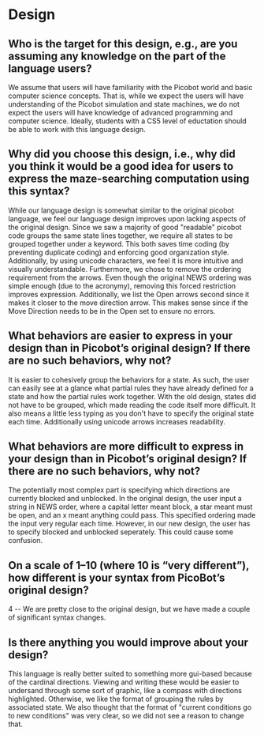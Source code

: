 # Design

## Who is the target for this design, e.g., are you assuming any knowledge on the part of the language users?

We assume that users will have familiarity with the Picobot world and basic computer science concepts. That is, while
we expect the users will have understanding of the Picobot simulation and state machines, we do not expect the 
users will have knowledge of advanced programming and computer science. Ideally, students with a CS5 level of
eductation should be able to work with this language design.


## Why did you choose this design, i.e., why did you think it would be a good idea for users to express the maze-searching computation using this syntax?

While our language design is somewhat similar to the original picobot language, we feel our language design improves upon
lacking aspects of the original design. Since we saw a majority of good "readable" picobot code groups the same state
lines together, we require all states to be grouped together under a keyword. This both saves time coding (by preventing
duplicate coding) and enforcing good organization style. Additionally, by using unicode characters, we feel it is more
intuitive and visually understandable. Furthermore, we chose to remove the ordering requirement from the arrows. Even 
though the original NEWS ordering was simple enough (due to the acronymy), removing this forced restriction improves
expression. Additionally, we list the Open arrows second since it makes it closer to the move direction arrow. This makes
sense since if the Move Direction needs to be in the Open set to ensure no errors.


## What behaviors are easier to express in your design than in Picobot’s original design?  If there are no such behaviors, why not?

It is easier to cohesively group the behaviors for a state. As such, the user can easily see at a glance what partial rules they have already defined for a state and how the partial rules work together. With the old design, states did not have to be grouped, which made reading the code itself more difficult. It also means a little less typing as you don't have to specify the original state each time. Additionally using unicode arrows increases readability.


## What behaviors are more difficult to express in your design than in Picobot’s original design? If there are no such behaviors, why not?

The potentially most complex part is specifying which directions are currently blocked and unblocked. In the original
design, the user input a string in NEWS order, where a capital letter meant block, a star meant must be open, and an x
meant anything could pass. This specified ordering made the input very regular each time. However, in our new design, the
user has to specify blocked and unblocked seperately. This could cause some confusion.


## On a scale of 1–10 (where 10 is “very different”), how different is your syntax from PicoBot’s original design?

4 -- We are pretty close to the original design, but we have made a couple of significant syntax changes.

## Is there anything you would improve about your design?

This language is really better suited to something more gui-based because of the cardinal directions. Viewing and writing these would be easier to undersand through some sort of graphic, like a compass with directions highlighted. Otherwise, we like the format of grouping the rules by associated state. We also thought that the format of "current conditions go to new conditions" was very clear, so we did not see a reason to change that.
